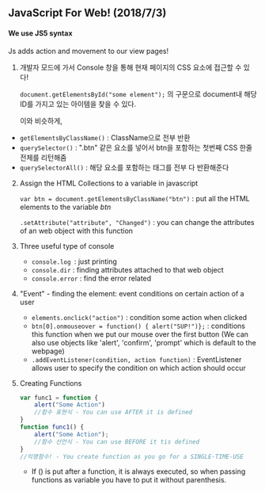 ## JavaScript For Web! 						(2018/7/3)

#### We use JS5 syntax 

Js adds action and movement to our view pages!

1. 개발자 모드에 가서 Console 창을 통해 현재 페이지의 CSS 요소에 접근할 수 있다!

   ``document.getElementsById("some element");`` 의 구문으로 document내 해당 ID를 가지고 있는 아이템을 찾을 수 있다.

   이와 비슷하게,

- `getElementsByClassName()` : ClassName으로 전부 반환
- `querySelector()` : ".btn" 같은 요소를 넣어서 btn을 포함하는 첫번째 CSS 한줄 전체를 리턴해줌
- `querySelectorAll()` : 해당 요소를 포함하는 태그를 전부 다 반환해준다

2. Assign the HTML Collections to a variable in javascript

   `var btn = document.getElementsByClassName("btn")` : put all the HTML elements to the variable _btn_

   `.setAttribute("attribute", "Changed")` : you can change the attributes of an web object with this function

3. Three useful type of console

   - `console.log `: just printing 
   - `console.dir` : finding attributes attached to that web object
   - `console.error` : find the error related

4. "Event" - finding the element: event conditions on certain action of a user

   - `elements.onclick("action")` : condition some action when clicked
   - `btn[0].onmouseover = function() { alert("SUP!")};` : conditions this function when we put our mouse over the first button (We can also use objects like 'alert', 'confirm', 'prompt' which is default to the webpage)
   - `.addEventListener(condition, action function)` : EventListener allows user to specify the condition on which action should occur 

5. Creating Functions

   ``` javascript
   var func1 = function {
       alert("Some Action")
       //함수 표현식 - You can use AFTER it is defined
   }
   function func1() {
       alert("Some Action");
       //함수 선언식 - You can use BEFORE it tis defined
   }
   //익명함수! - You create function as you go for a SINGLE-TIME-USE
   ```

   - If () is put after a function, it is always executed,  so when passing functions as variable you have to put it without parenthesis.